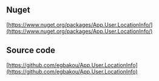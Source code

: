 

## Nuget 

 [https://www.nuget.org/packages/App.User.LocationInfo/](https://www.nuget.org/packages/App.User.LocationInfo/)

## Source code

[https://github.com/egbakou/App.User.LocationInfo](https://github.com/egbakou/App.User.LocationInfo)

